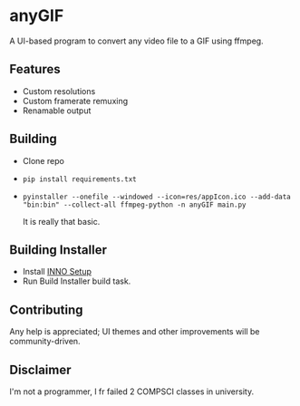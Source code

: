 # anyGIF
A UI-based program to convert any video file to a GIF using ffmpeg.

## Features
* Custom resolutions
* Custom framerate remuxing
* Renamable output

## Building
* Clone repo
* `pip install requirements.txt`
* `pyinstaller --onefile --windowed --icon=res/appIcon.ico --add-data "bin:bin" --collect-all ffmpeg-python -n anyGIF main.py`

   It is really that basic.

## Building Installer
* Install [INNO Setup](https://jrsoftware.org/isinfo.php)
* Run Build Installer build task.

## Contributing
Any help is appreciated; UI themes and other improvements will be community-driven.

## Disclaimer
I'm not a programmer, I fr failed 2 COMPSCI classes in university. 
